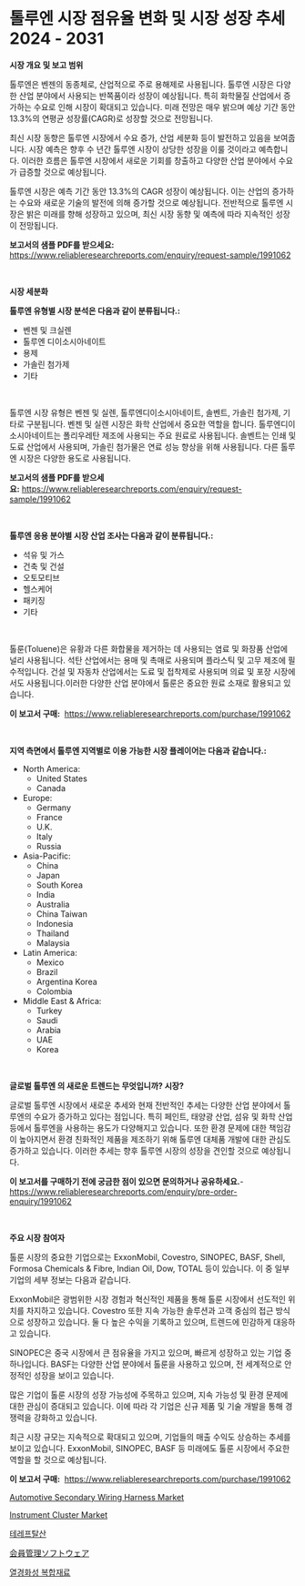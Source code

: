 <p><h1>톨루엔 시장 점유율 변화 및 시장 성장 추세 2024 - 2031</h1></p><p><strong>시장 개요 및 보고 범위</strong></p>
<p><p>톨루엔은 벤젠의 동종체로, 산업적으로 주로 용해제로 사용됩니다. 톨루엔 시장은 다양한 산업 분야에서 사용되는 반쪽품이라 성장이 예상됩니다. 특히 화학물질 산업에서 증가하는 수요로 인해 시장이 확대되고 있습니다. 미래 전망은 매우 밝으며 예상 기간 동안 13.3%의 연평균 성장률(CAGR)로 성장할 것으로 전망됩니다.</p><p>최신 시장 동향은 톨루엔 시장에서 수요 증가, 산업 세분화 등이 발전하고 있음을 보여줍니다. 시장 예측은 향후 수 년간 톨루엔 시장이 상당한 성장을 이룰 것이라고 예측합니다. 이러한 흐름은 톨루엔 시장에서 새로운 기회를 창출하고 다양한 산업 분야에서 수요가 급증할 것으로 예상됩니다.</p><p>톨루엔 시장은 예측 기간 동안 13.3%의 CAGR 성장이 예상됩니다. 이는 산업의 증가하는 수요와 새로운 기술의 발전에 의해 증가할 것으로 예상됩니다. 전반적으로 톨루엔 시장은 밝은 미래를 향해 성장하고 있으며, 최신 시장 동향 및 예측에 따라 지속적인 성장이 전망됩니다.</p></p>
<p><strong>보고서의 샘플 PDF를 받으세요:</strong> <a href="https://www.reliableresearchreports.com/enquiry/request-sample/1991062">https://www.reliableresearchreports.com/enquiry/request-sample/1991062</a></p>
<p>&nbsp;</p>
<p><strong>시장 세분화</strong></p>
<p><strong>톨루엔 유형별 시장 분석은 다음과 같이 분류됩니다.:</strong></p>
<p><ul><li>벤젠 및 크실렌</li><li>톨루엔 디이소시아네이트</li><li>용제</li><li>가솔린 첨가제</li><li>기타</li></ul></p>
<p>&nbsp;</p>
<p><p>톨루엔 시장 유형은 벤젠 및 실렌, 톨루엔디이소시아네이트, 솔벤트, 가솔린 첨가제, 기타로 구분됩니다. 벤젠 및 실렌 시장은 화학 산업에서 중요한 역할을 합니다. 톨루엔디이소시아네이트는 폴리우레탄 제조에 사용되는 주요 원료로 사용됩니다. 솔벤트는 인쇄 및 도료 산업에서 사용되며, 가솔린 첨가물은 연료 성능 향상을 위해 사용됩니다. 다른 톨루엔 시장은 다양한 용도로 사용됩니다.</p></p>
<p><strong>보고서의 샘플 PDF를 받으세요:</strong>&nbsp;<a href="https://www.reliableresearchreports.com/enquiry/request-sample/1991062">https://www.reliableresearchreports.com/enquiry/request-sample/1991062</a></p>
<p>&nbsp;</p>
<p><strong> 톨루엔 응용 분야별 시장 산업 조사는 다음과 같이 분류됩니다.:</strong></p>
<p><ul><li>석유 및 가스</li><li>건축 및 건설</li><li>오토모티브</li><li>헬스케어</li><li>패키징</li><li>기타</li></ul></p>
<p>&nbsp;</p>
<p><p>톨룬(Toluene)은 유황과 다른 화합물을 제거하는 데 사용되는 염료 및 화장품 산업에 널리 사용됩니다. 석탄 산업에서는 용매 및 촉매로 사용되며 플라스틱 및 고무 제조에 필수적입니다. 건설 및 자동차 산업에서는 도료 및 접착제로 사용되며 의료 및 포장 시장에서도 사용됩니다.이러한 다양한 산업 분야에서 톨룬은 중요한 원료 소재로 활용되고 있습니다.</p></p>
<p><strong>이 보고서 구매:</strong>&nbsp; <a href="https://www.reliableresearchreports.com/purchase/1991062">https://www.reliableresearchreports.com/purchase/1991062</a></p>
<p>&nbsp;</p>
<p><strong>지역 측면에서 톨루엔 지역별로 이용 가능한 시장 플레이어는 다음과 같습니다.:</strong></p>
<p><ul>
    <li>
        North America:
        <ul>
            <li>United States</li>
            <li>Canada</li>
        </ul>
    </li>
    <li>
        Europe:
        <ul>
            <li>Germany</li>
            <li>France</li>
            <li>U.K.</li>
            <li>Italy</li>
            <li>Russia</li>
        </ul>
    </li>
    <li>
        Asia-Pacific:
        <ul>
            <li>China</li>
            <li>Japan</li>
            <li>South Korea</li>
            <li>India</li>
            <li>Australia</li>
            <li>China Taiwan</li>
            <li>Indonesia</li>
            <li>Thailand</li>
            <li>Malaysia</li>
        </ul>
    </li>
    <li>
        Latin America:
        <ul>
            <li>Mexico</li>
            <li>Brazil</li>
            <li>Argentina Korea</li>
            <li>Colombia</li>
        </ul>
    </li>
    <li>
        Middle East & Africa:
        <ul>
            <li>Turkey</li>
            <li>Saudi</li>
            <li>Arabia</li>
            <li>UAE</li>
            <li>Korea</li>
        </ul>
    </li>
    </ul></p>
<p>&nbsp;</p>
<p><strong>글로벌 톨루엔 의 새로운 트렌드는 무엇입니까? 시장?</strong></p>
<p><p>글로벌 톨루엔 시장에서 새로운 추세와 현재 전반적인 추세는 다양한 산업 분야에서 톨루엔의 수요가 증가하고 있다는 점입니다. 특히 페인트, 태양광 산업, 섬유 및 화학 산업 등에서 톨루엔을 사용하는 용도가 다양해지고 있습니다. 또한 환경 문제에 대한 책임감이 높아지면서 환경 친화적인 제품을 제조하기 위해 톨루엔 대체품 개발에 대한 관심도 증가하고 있습니다. 이러한 추세는 향후 톨루엔 시장의 성장을 견인할 것으로 예상됩니다.</p></p>
<p><strong>이 보고서를 구매하기 전에 궁금한 점이 있으면 문의하거나 공유하세요.</strong>- <a href="https://www.reliableresearchreports.com/enquiry/pre-order-enquiry/1991062">https://www.reliableresearchreports.com/enquiry/pre-order-enquiry/1991062</a></p>
<p>&nbsp;</p>
<p><strong>주요 시장 참여자</strong></p>
<p><p>톨룬 시장의 중요한 기업으로는 ExxonMobil, Covestro, SINOPEC, BASF, Shell, Formosa Chemicals & Fibre, Indian Oil, Dow, TOTAL 등이 있습니다. 이 중 일부 기업의 세부 정보는 다음과 같습니다.</p><p>ExxonMobil은 광범위한 시장 경험과 혁신적인 제품을 통해 톨룬 시장에서 선도적인 위치를 차지하고 있습니다. Covestro 또한 지속 가능한 솔루션과 고객 중심의 접근 방식으로 성장하고 있습니다. 둘 다 높은 수익을 기록하고 있으며, 트렌드에 민감하게 대응하고 있습니다.</p><p>SINOPEC은 중국 시장에서 큰 점유율을 가지고 있으며, 빠르게 성장하고 있는 기업 중 하나입니다. BASF는 다양한 산업 분야에서 톨룬을 사용하고 있으며, 전 세계적으로 안정적인 성장을 보이고 있습니다.</p><p>많은 기업이 톨룬 시장의 성장 가능성에 주목하고 있으며, 지속 가능성 및 환경 문제에 대한 관심이 증대되고 있습니다. 이에 따라 각 기업은 신규 제품 및 기술 개발을 통해 경쟁력을 강화하고 있습니다.</p><p>최근 시장 규모는 지속적으로 확대되고 있으며, 기업들의 매출 수익도 상승하는 추세를 보이고 있습니다. ExxonMobil, SINOPEC, BASF 등 미래에도 톨룬 시장에서 주요한 역할을 할 것으로 예상됩니다.</p></p>
<p><strong>이 보고서 구매:</strong>&nbsp;&nbsp;<a href="https://www.reliableresearchreports.com/purchase/1991062">https://www.reliableresearchreports.com/purchase/1991062</a></p>
<p><p><a href="https://issuu.com/reportprime-2/docs/automotive-secondary-wiring-harness-market-size-20">Automotive Secondary Wiring Harness Market</a></p><p><a href="https://issuu.com/reportprime-2/docs/instrument-cluster-market-size-2030.pptx">Instrument Cluster Market</a></p><p><a href="https://github.com/vsoq0zknh59/Market-Research-Report-List-1/blob/main/73350058456.md">테레프탈산</a></p><p><a href="https://github.com/MosesSpinka1914/Market-Research-Report-List-1/blob/main/64329039283.md">会員管理ソフトウェア</a></p><p><a href="https://github.com/Tristiarton768456/Market-Research-Report-List-1/blob/main/62018388457.md">열경화성 복합재료</a></p></p>
